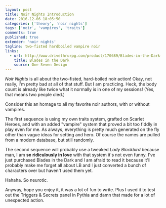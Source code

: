 ```yaml
---
layout: post
title: Noir Nights Introduction
date: 2016-12-06 18:05:50
categories: ['theory', 'noir nights']
tags: ['noir', 'vampires', 'traits']
comments: true
published: true
extender: 'noir nights'
tagline: two-fisted hardboiled vampire noir
links:
  - url: http://www.drivethrurpg.com/product/170689/Blades-in-the-Dark-Digital-Edition-Early-Access
    title: Blades in the Dark
    source: One Seven Design
---
```


*Noir Nights* is all about the two-fisted, hard-boiled noir action! Okay, not really, I'm pretty bad at all of that stuff. But I am practicing. Heck, the body count is already like twice what it normally is in one of my sessions! (Yes, that means two people died.)

Consider this an homage to all my favorite noir authors, with or without vampires.

<!--more-->

The first sequence is using my own traits system, grafted on Scarlet Heroes, and with an added "vampire" system that proved a bit too fiddly in play even for me. As always, everything is pretty much generated on the fly other than vague ideas for setting and hero. Of course the names are pulled from a modern database, but still randomly.

The second sequence will probably use a tweaked *Lady Blackbird* because man, I am **so ridiculously in love** with that system it's not even funny. I've just purchased Blades in the Dark and I am afraid to read it because it'll probably make me forget all about LB and I just converted a bunch of characters over but haven't used them yet.

Hahaha. So neurotic.

Anyway, hope you enjoy it, it was a lot of fun to write. Plus I used it to test out the Triggers & Secrets panel in Pythia and damn that made for a lot of unexpected action.
